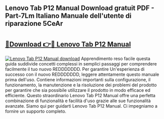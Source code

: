 ## Lenovo Tab P12 Manual Download gratuit PDF - Part-7Lm Italiano Manuale dell'utente di riparazione 5CeAr

# <h2><a href="http://dfbpmz.blite.top/?on=Lenovo+Tab+P12+Manual">🔗Download 👉🔴 Lenovo Tab P12 Manual</a></h2>

[![Lenovo Tab P12 Manual download](https://i.imgur.com/lujVjoI.png)](http://dfbpmz.blite.top/?on=Lenovo+Tab+P12+Manual)
Apprendimento reso facile questa guida suddivide concetti complessi in semplici passaggi per comprendere facilmente il tuo nuovo REDDDDDDD. Per garantire Un'esperienza di successo con il nuovo REDDDDDDD, leggere attentamente questo manuale prima dell'uso. Contiene informazioni importanti sulla configurazione, il funzionamento, la manutenzione e la risoluzione dei problemi del prodotto per garantire che sia possibile utilizzare il prodotto in modo efficace ed efficiente. Questo straordinario Lenovo Tab P12 Manual offre una perfetta combinazione di funzionalità e facilità d'uso grazie alle sue funzionalità avanzate. Siamo qui per guidarti Lenovo Tab P12 Manual. Ci impegniamo a fornire un supporto completo.
